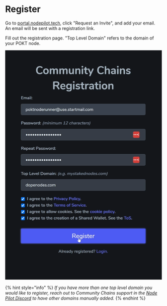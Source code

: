 # Register

Go to [portal.nodepilot.tech](https://portal.nodepilot.tech), click "Request an Invite", and add your email. An email will be sent with a registration link.

Fill out the registration page. "Top Level Domain" refers to the domain of your POKT node.

![](<../.gitbook/assets/image (78).png>)

{% hint style="info" %}
_If you have more than one top level domain you would like to register, reach out to Community Chains support in the_ [_Node Pilot Discord_](https://discord.com/invite/W9CrDBB44U) _to have other domains manually added._
{% endhint %}
